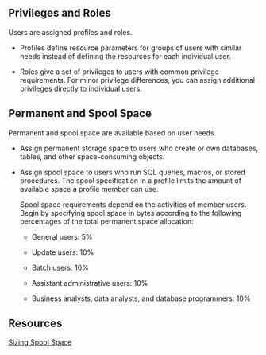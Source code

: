 
## Privileges and Roles


Users are assigned profiles and roles.

-   Profiles define resource parameters for groups of users with similar needs instead of defining the resources for each individual user.

-   Roles give a set of privileges to users with common privilege requirements. For minor privilege differences, you can assign additional privileges directly to individual users.


## Permanent and Spool Space


Permanent and spool space are available based on user needs.

-   Assign permanent storage space to users who create or own databases, tables, and other space-consuming objects.

-   Assign spool space to users who run SQL queries, macros, or stored procedures. The spool specification in a profile limits the amount of available space a profile member can use.

    Spool space requirements depend on the activities of member users. Begin by specifying spool space in bytes according to the following percentages of the total permanent space allocation:

    -   General users: 5%

    -   Update users: 10%

    -   Batch users: 10%

    -   Assistant administrative users: 10%

    -   Business analysts, data analysts, and database programmers: 10%


## Resources


[Sizing Spool Space](uqz1629865297081.md)

